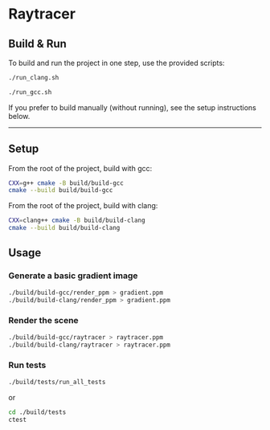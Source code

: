 # Raytracer

## Build & Run 

To build and run the project in one step, use the provided scripts:
```bash
./run_clang.sh

./run_gcc.sh
```

If you prefer to build manually (without running), see the setup instructions below.

---

## Setup
From the root of the project, build with gcc:
```bash
CXX=g++ cmake -B build/build-gcc
cmake --build build/build-gcc
```

From the root of the project, build with clang:
```bash
CXX=clang++ cmake -B build/build-clang
cmake --build build/build-clang
```

## Usage
### Generate a basic gradient image
```bash
./build/build-gcc/render_ppm > gradient.ppm
./build/build-clang/render_ppm > gradient.ppm
```

### Render the scene
```bash
./build/build-gcc/raytracer > raytracer.ppm
./build/build-clang/raytracer > raytracer.ppm
```

### Run tests
```bash
./build/tests/run_all_tests
```

or 

```bash
cd ./build/tests
ctest
```